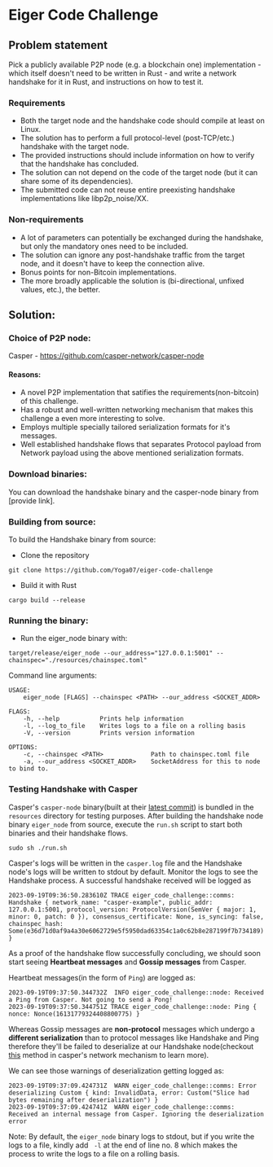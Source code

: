 # Eiger Code Challenge

## Problem statement

Pick a publicly available P2P node (e.g. a blockchain one) implementation - which itself doesn't need to be written in Rust - and write a network handshake for it in Rust, and instructions on how to test it.

### Requirements
- Both the target node and the handshake code should compile at least on Linux.
- The solution has to perform a full protocol-level (post-TCP/etc.) handshake with the target node.
- The provided instructions should include information on how to verify that the handshake has concluded.
- The solution can not depend on the code of the target node (but it can share some of its dependencies).
- The submitted code can not reuse entire preexisting handshake implementations like libp2p_noise/XX.

### Non-requirements
- A lot of parameters can potentially be exchanged during the handshake, but only the mandatory ones need to be included.
- The solution can ignore any post-handshake traffic from the target node, and it doesn't have to keep the connection alive.
- Bonus points for non-Bitcoin implementations.
- The more broadly applicable the solution is (bi-directional, unfixed values, etc.), the better.

## Solution:

### Choice of P2P node:

Casper - https://github.com/casper-network/casper-node

#### Reasons:

- A novel P2P implementation that satifies the requirements(non-bitcoin) of this challenge.
- Has a robust and well-written networking mechanism that makes this challenge a even more interesting to solve.
- Employs multiple specially tailored serialization formats for it's messages.
- Well established handshake flows that separates Protocol payload from Network payload using the above mentioned serialization formats.

### Download binaries:

You can download the handshake binary and the casper-node binary from [provide link].

### Building from source:

To build the Handshake binary from source:

- Clone the repository
```
git clone https://github.com/Yoga07/eiger-code-challenge
```

- Build it with Rust
```
cargo build --release
```

### Running the binary:

- Run the eiger_node binary with:
```
target/release/eiger_node --our_address="127.0.0.1:5001" --chainspec="./resources/chainspec.toml"
```

Command line arguments:
```
USAGE:
    eiger_node [FLAGS] --chainspec <PATH> --our_address <SOCKET_ADDR>

FLAGS:
    -h, --help           Prints help information
    -l, --log_to_file    Writes logs to a file on a rolling basis
    -V, --version        Prints version information

OPTIONS:
    -c, --chainspec <PATH>             Path to chainspec.toml file
    -a, --our_address <SOCKET_ADDR>    SocketAddress for this to node to bind to.
```
### Testing Handshake with Casper

Casper's `casper-node` binary(built at their [latest commit](https://github.com/casper-network/casper-node/commit/f7d8228de3cb56a3fe705f5a787d3dbf03ff7998)) is bundled in the `resources` directory for testing purposes. 
After building the handshake node binary `eiger_node` from source, execute the `run.sh` script to start both binaries and their handshake flows.
```
sudo sh ./run.sh
```

Casper's logs will be written in the `casper.log` file and the Handshake node's logs will be written to stdout by default.
Monitor the logs to see the Handshake process. A successful handshake received will be logged as

```
2023-09-19T09:36:50.283610Z TRACE eiger_code_challenge::comms: Handshake { network_name: "casper-example", public_addr: 127.0.0.1:5001, protocol_version: ProtocolVersion(SemVer { major: 1, minor: 0, patch: 0 }), consensus_certificate: None, is_syncing: false, chainspec_hash: Some(e36d71d0af9a4a30e6062729e5f5950dad63354c1a0c62b8e287199f7b734189) }
```

As a proof of the handshake flow successfully concluding, we should soon start seeing **Heartbeat messages** and **Gossip messages** from Casper.

Heartbeat messages(in the form of `Ping`) are logged as:

```
2023-09-19T09:37:50.344732Z  INFO eiger_code_challenge::node: Received a Ping from Casper. Not going to send a Pong!
2023-09-19T09:37:50.344751Z TRACE eiger_code_challenge::node: Ping { nonce: Nonce(16131779324408800775) }
```

Whereas Gossip messages are **non-protocol** messages which undergo a **different serialization** than to protocol messages like Handshake and Ping therefore they'll be failed to deserialize at our Handshake node(checkout [this](https://github.com/casper-network/casper-node/blob/dev/node/src/components/network.rs#L1347) method in casper's network mechanism to learn more).

We can see those warnings of deserialization getting logged as:

```
2023-09-19T09:37:09.424731Z  WARN eiger_code_challenge::comms: Error deserializing Custom { kind: InvalidData, error: Custom("Slice had bytes remaining after deserialization") }
2023-09-19T09:37:09.424741Z  WARN eiger_code_challenge::comms: Received an internal message from Casper. Ignoring the deserialization error
```

Note: By default, the `eiger_node` binary logs to stdout, but if you write the logs to a file, kindly add ` -l` at the end of line no. 8 which makes the process to write the logs to a file on a rolling basis.

